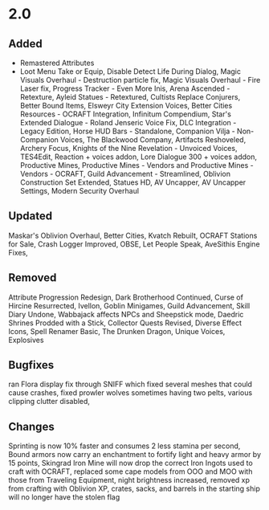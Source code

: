 # 2.0

## Added
- Remastered Attributes
- Loot Menu
Take or Equip,
Disable Detect Life During Dialog,
Magic Visuals Overhaul - Destruction particle fix,
Magic Visuals Overhaul - Fire Laser fix,
Progress Tracker - Even More Inis,
Arena Ascended - Retexture,
Ayleid Statues - Retextured,
Cultists Replace Conjurers,
Better Bound Items,
Elsweyr City Extension Voices,
Better Cities Resources - OCRAFT Integration,
Infinitum Compendium,
Star's Extended Dialogue - Roland Jenseric Voice Fix,
DLC Integration - Legacy Edition,
Horse HUD Bars - Standalone,
Companion Vilja - Non-Companion Voices,
The Blackwood Company,
Artifacts Reshoveled,
Archery Focus,
Knights of the Nine Revelation - Unvoiced Voices,
TES4Edit,
Reaction + voices addon,
Lore Dialogue 300 + voices addon,
Productive Mines,
Productive Mines - Vendors and Productive Mines - Vendors - OCRAFT,
Guild Advancement - Streamlined,
Oblivion Construction Set Extended,
Statues HD,
AV Uncapper,
AV Uncapper Settings,
Modern Security Overhaul

## Updated
Maskar's Oblivion Overhaul,
Better Cities,
Kvatch Rebuilt,
OCRAFT Stations for Sale,
Crash Logger Improved,
OBSE,
Let People Speak,
AveSithis Engine Fixes,

## Removed
Attribute Progression Redesign,
Dark Brotherhood Continued,
Curse of Hircine Resurrected,
Ivellon,
Goblin Minigames,
Guild Advancement,
Skill Diary Undone,
Wabbajack affects NPCs and Sheepstick mode,
Daedric Shrines Prodded with a Stick,
Collector Quests Revised,
Diverse Effect Icons,
Spell Renamer Basic,
The Drunken Dragon,
Unique Voices,
Explosives

## Bugfixes
ran Flora display fix through SNIFF which fixed several meshes that could cause crashes,
fixed prowler wolves sometimes having two pelts,
various clipping clutter disabled,

## Changes
Sprinting is now 10% faster and consumes 2 less stamina per second,
Bound armors now carry an enchantment to fortify light and heavy armor by 15 points,
Skingrad Iron Mine will now drop the correct Iron Ingots used to craft with OCRAFT,
replaced some cape models from OOO and MOO with those from Traveling Equipment,
night brightness increased,
removed xp from crafting with Oblivion XP,
crates, sacks, and barrels in the starting ship will no longer have the stolen flag
